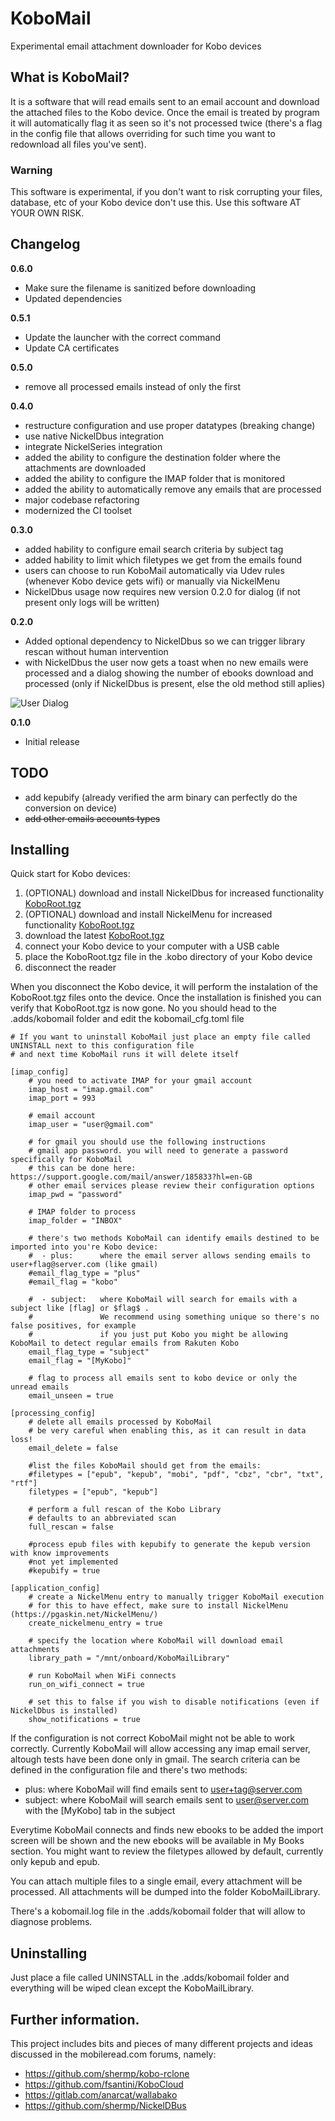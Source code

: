 # KoboMail

Experimental email attachment downloader for Kobo devices

## What is KoboMail?

It is a software that will read emails sent to an email account and download the attached files to the Kobo device.
Once the email is treated by program it will automatically flag it as seen so it's not processed twice (there's a flag in the config file that allows overriding for such time you want to redownload all files you've sent).

### Warning

This software is experimental, if you don't want to risk corrupting your files, database, etc of your Kobo device don't use this.
Use this software AT YOUR OWN RISK.

## Changelog

**0.6.0**

- Make sure the filename is sanitized before downloading
- Updated dependencies

**0.5.1**

- Update the launcher with the correct command
- Update CA certificates

**0.5.0**

- remove all processed emails instead of only the first

**0.4.0**

- restructure configuration and use proper datatypes (breaking change)
- use native NickelDbus integration
- integrate NickelSeries integration
- added the ability to configure the destination folder where the attachments are downloaded
- added the ability to configure the IMAP folder that is monitored
- added the ability to automatically remove any emails that are processed
- major codebase refactoring
- modernized the CI toolset

**0.3.0**

- added hability to configure email search criteria by subject tag
- added hability to limit which filetypes we get from the emails found
- users can choose to run KoboMail automatically via Udev rules (whenever Kobo device gets wifi) or manually via NickelMenu
- NickelDbus usage now requires new version 0.2.0 for dialog (if not present only logs will be written)

**0.2.0**

- Added optional dependency to NickelDbus so we can trigger library rescan without human intervention
- with NickelDbus the user now gets a toast when no new emails were processed and a dialog showing the number of ebooks download and processed (only if NickelDbus is present, else the old method still aplies)

![User Dialog](https://clisboa.github.io/img/KoboMailDialog.jpg)

**0.1.0**

- Initial release

## TODO

- add kepubify (already verified the arm binary can perfectly do the conversion on device)
- ~~add other emails accounts types~~

## Installing

Quick start for Kobo devices:

1. (OPTIONAL) download and install NickelDbus for increased functionality [KoboRoot.tgz](https://github.com/shermp/NickelDBus/releases/download/0.2.0/KoboRoot.tgz)
2. (OPTIONAL) download and install NickelMenu for increased functionality [KoboRoot.tgz](https://github.com/pgaskin/NickelMenu/releases/download/v0.5.2/KoboRoot.tgz)
3. download the latest [KoboRoot.tgz](https://github.com/bjw-s/KoboMail/releases/download/latest/KoboRoot.tgz)
4. connect your Kobo device to your computer with a USB cable
5. place the KoboRoot.tgz file in the .kobo directory of your Kobo device
6. disconnect the reader

When you disconnect the Kobo device, it will perform the instalation of the KoboRoot.tgz files onto the device.
Once the installation is finished you can verify that KoboRoot.tgz is now gone.
No you should head to the .adds/kobomail folder and edit the kobomail_cfg.toml file

```
# If you want to uninstall KoboMail just place an empty file called UNINSTALL next to this configuration file
# and next time KoboMail runs it will delete itself

[imap_config]
    # you need to activate IMAP for your gmail account
    imap_host = "imap.gmail.com"
    imap_port = 993

    # email account
    imap_user = "user@gmail.com"

    # for gmail you should use the following instructions
    # gmail app password. you will need to generate a password specifically for KoboMail
    # this can be done here: https://support.google.com/mail/answer/185833?hl=en-GB
    # other email services please review their configuration options
    imap_pwd = "password"

    # IMAP folder to process
    imap_folder = "INBOX"

    # there's two methods KoboMail can identify emails destined to be imported into you're Kobo device:
    #  - plus:      where the email server allows sending emails to user+flag@server.com (like gmail)
    #email_flag_type = "plus"
    #email_flag = "kobo"

    #  - subject:   where KoboMail will search for emails with a subject like [flag] or $flag$ .
    #               We recommend using something unique so there's no false positives, for example
    #               if you just put Kobo you might be allowing KoboMail to detect regular emails from Rakuten Kobo
    email_flag_type = "subject"
    email_flag = "[MyKobo]"

    # flag to process all emails sent to kobo device or only the unread emails
    email_unseen = true

[processing_config]
    # delete all emails processed by KoboMail
    # be very careful when enabling this, as it can result in data loss!
    email_delete = false

    #list the files KoboMail should get from the emails:
    #filetypes = ["epub", "kepub", "mobi", "pdf", "cbz", "cbr", "txt", "rtf"]
    filetypes = ["epub", "kepub"]

    # perform a full rescan of the Kobo Library
    # defaults to an abbreviated scan
    full_rescan = false

    #process epub files with kepubify to generate the kepub version with know improvements
    #not yet implemented
    #kepubify = true

[application_config]
    # create a NickelMenu entry to manually trigger KoboMail execution
    # for this to have effect, make sure to install NickelMenu (https://pgaskin.net/NickelMenu/)
    create_nickelmenu_entry = true

    # specify the location where KoboMail will download email attachments
    library_path = "/mnt/onboard/KoboMailLibrary"

    # run KoboMail when WiFi connects
    run_on_wifi_connect = true

    # set this to false if you wish to disable notifications (even if NickelDbus is installed)
    show_notifications = true
```

If the configuration is not correct KoboMail might not be able to work correctly.
Currently KoboMail will allow accessing any imap email server, altough tests have been done only in gmail.
The search criteria can be defined in the configuration file and there's two methods:

- plus: where KoboMail will find emails sent to user+tag@server.com
- subject: where KoboMail will search emails sent to user@server.com with the [MyKobo] tab in the subject

Everytime KoboMail connects and finds new ebooks to be added the import screen will be shown and the new ebooks will be available in My Books section.
You might want to review the filetypes allowed by default, currently only kepub and epub.

You can attach multiple files to a single email, every attachment will be processed. All attachments will be dumped into the folder KoboMailLibrary.

There's a kobomail.log file in the .adds/kobomail folder that will allow to diagnose problems.

## Uninstalling

Just place a file called UNINSTALL in the .adds/kobomail folder and everything will be wiped clean except the KoboMailLibrary.

## Further information.

This project includes bits and pieces of many different projects and ideas discussed in the mobileread.com forums, namely:

- https://github.com/shermp/kobo-rclone
- https://github.com/fsantini/KoboCloud
- https://gitlab.com/anarcat/wallabako
- https://github.com/shermp/NickelDBus
